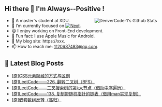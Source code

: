 ## Hi there 👋 I'm Always--Positive !
<div>
  <img alt="DenverCoder1's Github Stats" src="https://denvercoder1-github-readme-stats.vercel.app/api?username=qq1120637483&show_icons=true&count_private=true&theme=react&hide_border=true&hide_title=true&bg_color=1F222E&title_color=F85D7F&icon_color=F8D866" align= "right" />

- 🎒 A master's student at XDU. 
- 🔬 I’m currently focused on [![Next](https://img.shields.io/badge/-Next-brightgreen)](https://). 
- 😋 I enjoy working on Front-End development.
- 🎵 Fun fact: I use Apple Music for Android.
- 📝 My blog site: https://xxx.
- 📫 How to reach me:  1120637483@qq.com.
</div>  


## 📕 Latest Blog Posts

<!-- BLOG-POST-LIST:START -->
- [[原]CSS元素隐藏的方式与区别](https://blog.csdn.net/sinat_41696687/article/details/125810350)
- [[原]LeetCode——226. 翻转二叉树（BFS）](https://blog.csdn.net/sinat_41696687/article/details/125440250)
- [[原]LeetCode——二叉搜索树的第k大节点（借助中序遍历）](https://blog.csdn.net/sinat_41696687/article/details/125367441)
- [[原]LeetCode——138. 复制带随机指针的链表（借用map实现复制）](https://blog.csdn.net/sinat_41696687/article/details/125352563)
- [[原]嵌套数组反转（递归）](https://blog.csdn.net/sinat_41696687/article/details/125292450)
<!-- BLOG-POST-LIST:END -->









